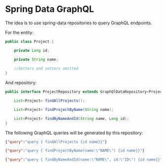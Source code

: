# Spring Data GraphQL

The idea is to use spring-data repositories to query GraphQL endpoints. 

For the entity:
```java
public class Project {

    private Long id;

    private String name;
    
    //Getters and setters omitted
}
```
And repository:

```java
public interface ProjectRepository extends GraphQlDataRepository<Project, Long> {

    List<Project> findAllProjects();

    List<Project> findProjectByName(String name);

    List<Project> findByNameAndId(String name, Long id);
}
```
The following GraphQL queries will be generated by this repository:

```json
{"query":"query { findAllProjects {id name}}"}

{"query":"query { findProjectByName(name:\"NAME\") {id name}}"}

{"query":"query { findByNameAndId(name:\"NAME\", id:\"ID\") {id name}}"}
```